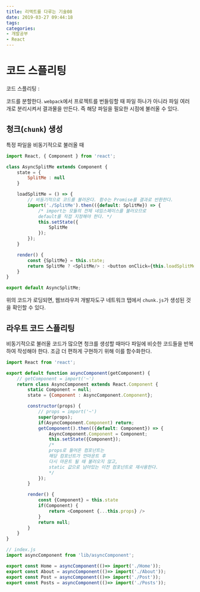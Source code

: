 ```yaml
---
title: 리액트를 다루는 기술08
date: 2019-03-27 09:44:18
tags:
categories:
- 개발공부
- React
---
```


# 코드 스플리팅

코드 스플리팅 :

코드를 분할한다. `webpack`에서 프로젝트를 번들링할 때 파일 하나가 아니라 파일 여러 개로 분리시켜서 결과물을 만든다. 즉 해당 파일을 필요한 시점에 불러올 수 있다.

## 청크(`chunk`) 생성

특정 파일을 비동기적으로 불러올 때

```javascript
import React, { Component } from 'react';

class AsyncSplitMe extends Component {
    state = {
        SplitMe : null
    }

    loadSplitMe = () => {
        // 비동기적으로 코드를 불러온다. 함수는 Promise를 결과로 반환한다.
        import('./SplitMe').then(({default: SplitMe}) => {
            /* import는 모듈의 전체 네임스페이스를 불러오므로
            default를 직접 지정해야 한다. */
            this.setState({
                SplitMe
            });
        });
    }

    render() {
        const {SplitMe} = this.state;
        return SplitMe ? <SplitMe/> : <button onClick={this.loadSplitMe}>로딩</button>
    }
}

export default AsyncSplitMe;
```

위의 코드가 로딩되면, 웹브라우저 개발자도구 네트워크 탭에서 `chunk.js`가 생성된 것을 확인할 수 있다.

## 라우트 코드 스플리팅

비동기적으로 불러올 코드가 많으면 청크를 생성할 때마다 파일에 비슷한 코드들을 반복하여 작성해야 한다. 조금 더 편하게 구현하기 위해 이를 함수화한다.

```javascript
import React from 'react';

export default function asyncComponent(getComponent) {
    // getComponent = import('~')
    return class AsyncComponent extends React.Component {
        static Component = null;
        state = {Component : AsyncComponent.Component};

        constructor(props) {
            // props = import('~')
            super(props);
            if(AsyncComponent.Component) return;
            getComponent().then(({default: Component}) => {
                AsyncComponent.Component = Component;
                this.setState({Component});
                /*
                props로 들어온 컴포넌트는
                해당 컴포넌트가 언마운트 후
                다시 마운트 될 때 불러오지 않고,
                static 값으로 남아있는 이전 컴포넌트로 재사용한다.
                */
            });
        }

        render() {
            const {Component} = this.state
            if(Component) {
                return <Component {...this.props} />
            }
            return null;
        }
    }
}
```

```javascript
// index.js
import asyncComponent from 'lib/asyncComponent';

export const Home = asyncComponent(()=> import('./Home'));
export const About = asyncComponent(()=> import('./About'));
export const Post = asyncComponent(()=> import('./Post'));
export const Posts = asyncComponent(()=> import('./Posts'));
```


